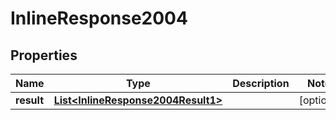 
# InlineResponse2004

## Properties
Name | Type | Description | Notes
------------ | ------------- | ------------- | -------------
**result** | [**List&lt;InlineResponse2004Result1&gt;**](InlineResponse2004Result1.md) |  |  [optional]



